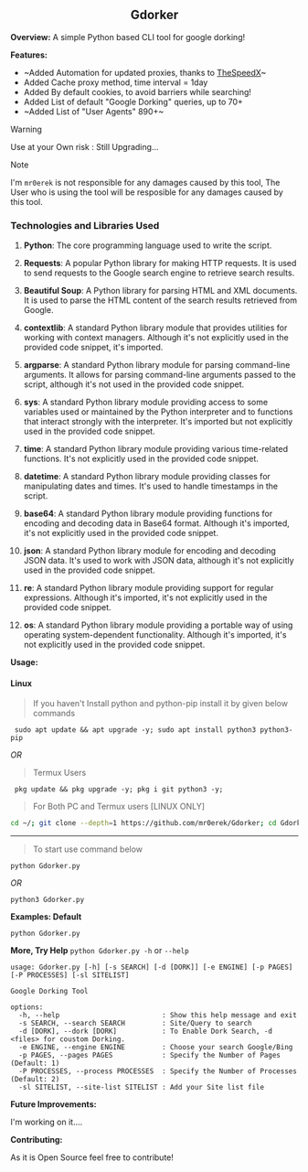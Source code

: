 <h2 align="center"> Gdorker </h2>

**Overview:**
A simple Python based CLI tool for google dorking!

**Features:**
- ~Added Automation for updated proxies, thanks to [TheSpeedX](https://github.com/TheSpeedX)~
- Added Cache proxy method, time interval = 1day
- Added By default cookies, to avoid barriers while searching!
- Added List of default "Google Dorking" queries, up to 70+
- ~Added List of "User Agents" 890+~
> [!WARNING]
> Use at your Own risk : Still Upgrading...

>[!NOTE]
>I'm `mr0erek` is not responsible for any damages caused by this tool,
>The User who is using the tool will be resposible for any damages caused by this tool.

### Technologies and Libraries Used

1. **Python**: The core programming language used to write the script.

2. **Requests**: A popular Python library for making HTTP requests. It is used to send requests to the Google search engine to retrieve search results.

3. **Beautiful Soup**: A Python library for parsing HTML and XML documents. It is used to parse the HTML content of the search results retrieved from Google.

4. **contextlib**: A standard Python library module that provides utilities for working with context managers. Although it's not explicitly used in the provided code snippet, it's imported.

5. **argparse**: A standard Python library module for parsing command-line arguments. It allows for parsing command-line arguments passed to the script, although it's not used in the provided code snippet.

6. **sys**: A standard Python library module providing access to some variables used or maintained by the Python interpreter and to functions that interact strongly with the interpreter. It's imported but not explicitly used in the provided code snippet.

7. **time**: A standard Python library module providing various time-related functions. It's not explicitly used in the provided code snippet.

8. **datetime**: A standard Python library module providing classes for manipulating dates and times. It's used to handle timestamps in the script.

9. **base64**: A standard Python library module providing functions for encoding and decoding data in Base64 format. Although it's imported, it's not explicitly used in the provided code snippet.

10. **json**: A standard Python library module for encoding and decoding JSON data. It's used to work with JSON data, although it's not explicitly used in the provided code snippet.

11. **re**: A standard Python library module providing support for regular expressions. Although it's imported, it's not explicitly used in the provided code snippet.

12. **os**: A standard Python library module providing a portable way of using operating system-dependent functionality. Although it's imported, it's not explicitly used in the provided code snippet.

**Usage:**
#### Linux

> If you haven't Install python and python-pip install it by given below commands
     
     sudo apt update && apt upgrade -y; sudo apt install python3 python3-pip  

_OR_ 

> Termux Users
     
     pkg update && pkg upgrade -y; pkg i git python3 -y;    

> For Both PC and Termux users [LINUX ONLY]
```bash
cd ~/; git clone --depth=1 https://github.com/mr0erek/Gdorker; cd Gdorker; pip install -r requirements.txt
```
<hr></hr>    

> To start use command below

```shell
python Gdorker.py
```

_OR_

```shell
python3 Gdorker.py
````

**Examples: Default**
```
python Gdorker.py
```
**More, Try Help**
`python Gdorker.py -h` or `--help`
```
usage: Gdorker.py [-h] [-s SEARCH] [-d [DORK]] [-e ENGINE] [-p PAGES] [-P PROCESSES] [-sl SITELIST]                             
                                                                                                                                      
Google Dorking Tool                                                                                                                   
                                                                                                                                      
options:                                                                                                                              
  -h, --help                         : Show this help message and exit                                                                               
  -s SEARCH, --search SEARCH         : Site/Query to search                                                                                          
  -d [DORK], --dork [DORK]           : To Enable Dork Search, -d <files> for coustom Dorking.                                                        
  -e ENGINE, --engine ENGINE         : Choose your search Google/Bing                                                                                
  -p PAGES, --pages PAGES            : Specify the Number of Pages (Default: 1)                                                                      
  -P PROCESSES, --process PROCESSES  : Specify the Number of Processes (Default: 2)                                                                  
  -sl SITELIST, --site-list SITELIST : Add your Site list file
```
**Future Improvements:**

I'm working on it....


**Contributing:**

As it is Open Source feel free to contribute!
